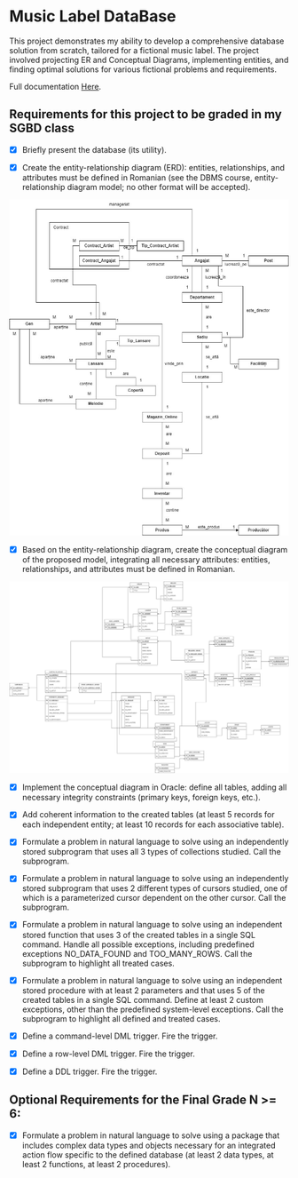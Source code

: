 # Music Label DataBase

This project demonstrates my ability to develop a comprehensive database solution from scratch, tailored for a fictional music label. The project involved projecting ER and Conceptual Diagrams, implementing entities, and finding optimal solutions for various fictional problems and requirements. 

Full documentation <a href="https://docs.google.com/document/d/1D-7TA7T_IqPdlu0YeSM05ezheARcDrhJ31lK8kLzG6g/edit?usp=sharing" target="_blank">Here</a>.

## Requirements for this project to be graded in my SGBD class
- [x] Briefly present the database (its utility).

- [x] Create the entity-relationship diagram (ERD): entities, relationships, and attributes must be defined in Romanian (see the DBMS course, entity-relationship diagram model; no other format will be accepted).

![Entity Relationship Diagram](Diagrams/Diagrama%20ER.jpg)

- [x] Based on the entity-relationship diagram, create the conceptual diagram of the proposed model, integrating all necessary attributes: entities, relationships, and attributes must be defined in Romanian.

![Conceptual Diagram](Diagrams/Diagrama%20Conceptuala.jpg)

- [x] Implement the conceptual diagram in Oracle: define all tables, adding all necessary integrity constraints (primary keys, foreign keys, etc.).

- [x] Add coherent information to the created tables (at least 5 records for each independent entity; at least 10 records for each associative table).

- [x] Formulate a problem in natural language to solve using an independently stored subprogram that uses all 3 types of collections studied. Call the subprogram.

- [x] Formulate a problem in natural language to solve using an independently stored subprogram that uses 2 different types of cursors studied, one of which is a parameterized cursor dependent on the other cursor. Call the subprogram.

- [x] Formulate a problem in natural language to solve using an independent stored function that uses 3 of the created tables in a single SQL command. Handle all possible exceptions, including predefined exceptions NO_DATA_FOUND and TOO_MANY_ROWS. Call the subprogram to highlight all treated cases.

- [x] Formulate a problem in natural language to solve using an independent stored procedure with at least 2 parameters and that uses 5 of the created tables in a single SQL command. Define at least 2 custom exceptions, other than the predefined system-level exceptions. Call the subprogram to highlight all defined and treated cases.

- [x] Define a command-level DML trigger. Fire the trigger.

- [x] Define a row-level DML trigger. Fire the trigger.

- [x] Define a DDL trigger. Fire the trigger.

## Optional Requirements for the Final Grade N >= 6:
- [x] Formulate a problem in natural language to solve using a package that includes complex data types and objects necessary for an integrated action flow specific to the defined database (at least 2 data types, at least 2 functions, at least 2 procedures).
